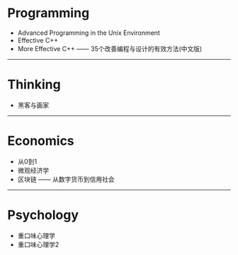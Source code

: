 # Programming

- Advanced Programming in the Unix Environment
- Effective C++
- More Effective C++ —— 35个改善编程与设计的有效方法(中文版)

---
# Thinking

- 黑客与画家

---
# Economics

- 从0到1
- 微观经济学
- 区块链 —— 从数字货币到信用社会

---
# Psychology

- 重口味心理学
- 重口味心理学2